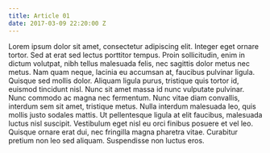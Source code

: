```yaml
---
title: Article 01
date: 2017-03-09 22:20:00 Z
---
```


Lorem ipsum dolor sit amet, consectetur adipiscing elit. Integer eget ornare tortor. Sed at erat sed lectus porttitor tempus. Proin sollicitudin, enim in dictum volutpat, nibh tellus malesuada felis, nec sagittis dolor metus nec metus. Nam quam neque, lacinia eu accumsan at, faucibus pulvinar ligula. Quisque sed mollis dolor. Aliquam ligula purus, tristique quis tortor id, euismod tincidunt nisl. Nunc sit amet massa id nunc vulputate pulvinar. Nunc commodo ac magna nec fermentum. Nunc vitae diam convallis, interdum sem sit amet, tristique metus. Nulla interdum malesuada leo, quis mollis justo sodales mattis. Ut pellentesque ligula at elit faucibus, malesuada luctus nisl suscipit. Vestibulum eget nisl eu orci finibus posuere et vel leo. Quisque ornare erat dui, nec fringilla magna pharetra vitae. Curabitur pretium non leo sed aliquam. Suspendisse non luctus eros. 
